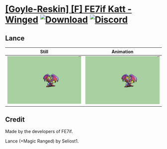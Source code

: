 # [\[Goyle-Reskin\] \[F\] FE7if Katt - Winged](./) [![Download](https://img.shields.io/badge/Download--red?style=social&logo=github)](https://minhaskamal.github.io/DownGit/#/home?url=https://github.com/Klokinator/FE-Repo/tree/main/Battle%20Animations%2FMonsters%20-%20Basic%20Types%2F%5BGoyle-Reskin%5D%20%5BF%5D%20FE7if%20Katt%20-%20Winged%2F2.%20Lance%20(Magic%20Ranged)) [![Discord](https://img.shields.io/badge/Discord--blue?style=social&logo=discord)](https://discord.gg/C7VNGnyTPA)

## Lance

| Still | Animation |
| :---: | :-------: |
| ![Lance still](./Lance_000.png) | ![Lance](./Lance.gif) |

## Credit

Made by the developers of FE7if.

Lance (+Magic Ranged) by Seliost1.
